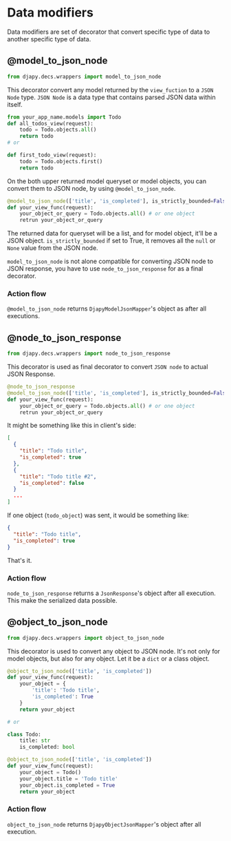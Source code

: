 # Data modifiers

Data modifiers are set of decorator that convert specific type
of data to another specific type of data.

## @model_to_json_node

```python
from djapy.decs.wrappers import model_to_json_node
```

This decorator convert any model returned by the `view_fuction` to 
a `JSON Node` type. `JSON Node` is a data type that contains 
parsed JSON data within itself.

```python
from your_app_name.models import Todo
def all_todos_view(request):
    todo = Todo.objects.all()
    return todo
# or

def first_todo_view(request):
    todo = Todo.objects.first()
    return todo
```

On the both upper returned model queryset or model objects, you can
convert them to JSON node, by using `@model_to_json_node`.

```python
@model_to_json_node(['title', 'is_completed'], is_strictly_bounded=False)
def your_view_func(request):
    your_object_or_query = Todo.objects.all() # or one object
    retrun your_object_or_query
```

The returned data for queryset will be a list, and for model object, it'll
be a JSON object. `is_strictly_bounded` if set to True, it removes all
the `null` or `None` value from the JSON node.

`model_to_json_node` is not alone compatible for converting JSON node to
JSON response, you have to use `node_to_json_response` for as a final decorator.

### Action flow

`@model_to_json_node` returns `DjapyModelJsonMapper`'s object as after all executions.

## @node_to_json_response

```python
from djapy.decs.wrappers import node_to_json_response
```

This decorator is used as final decorator to convert `JSON node` to actual JSON Response.

```python
@node_to_json_response
@model_to_json_node(['title', 'is_completed'], is_strictly_bounded=False)
def your_view_func(request):
    your_object_or_query = Todo.objects.all() # or one object
    retrun your_object_or_query
```

It might be something like this in client's side:

```json
[
  {
    "title": "Todo title",
    "is_completed": true
  },
  {
    "title": "Todo title #2",
    "is_completed": false
  }
  ...
]
```
If one object (`todo_object`) was sent, it would be something like:
```json
{
  "title": "Todo title",
  "is_completed": true
}
```
That's it. 

### Action flow

`node_to_json_response` returns a `JsonResponse`'s object after all execution. This make
the serialized data possible.

## @object_to_json_node

```python
from djapy.decs.wrappers import object_to_json_node
```

This decorator is used to convert any object to JSON node. It's not only for model
objects, but also for any object. Let it be a `dict` or a class object.

```python
@object_to_json_node(['title', 'is_completed'])
def your_view_func(request):
    your_object = {
        'title': 'Todo title',
        'is_completed': True
    }
    return your_object

# or

class Todo:
    title: str
    is_completed: bool

@object_to_json_node(['title', 'is_completed'])
def your_view_func(request):
    your_object = Todo()
    your_object.title = 'Todo title'
    your_object.is_completed = True
    return your_object
```

### Action flow

`object_to_json_node` returns `DjapyObjectJsonMapper`'s object after all execution.